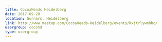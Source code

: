 ```yaml
---
title: CocoaHeads Heidelberg
date: 2017-09-20
location: Gunnars, Heidelberg
link: http://www.meetup.com/CocoaHeads-Heidelberg/events/kxjtrlywmbbc/
usergroup: cocohd
type: usergroup
---
```

